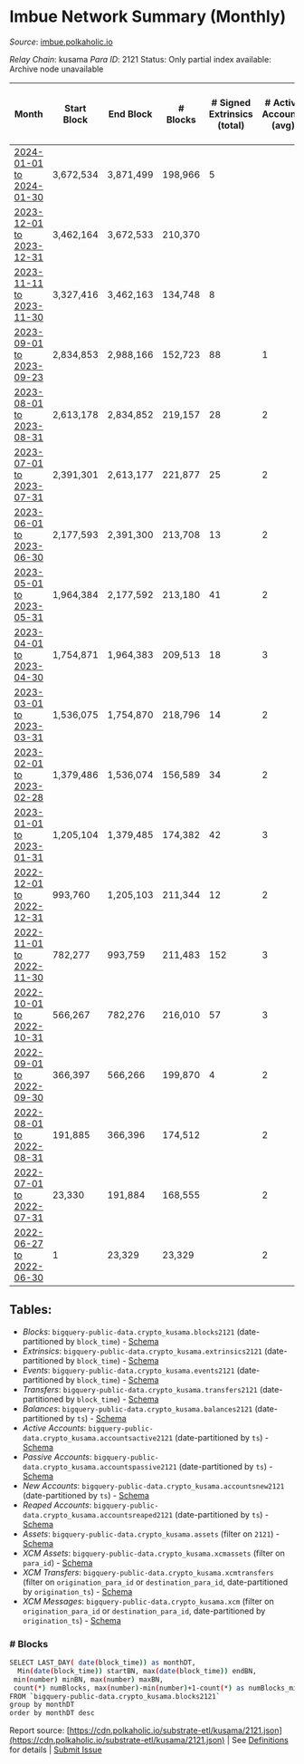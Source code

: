 # Imbue Network Summary (Monthly)

_Source_: [imbue.polkaholic.io](https://imbue.polkaholic.io)

*Relay Chain*: kusama
*Para ID*: 2121
Status: Only partial index available: Archive node unavailable


| Month | Start Block | End Block | # Blocks | # Signed Extrinsics (total) | # Active Accounts (avg) | # Addresses with Balances (max) | Issues |
| ----- | ----------- | --------- | -------- | --------------------------- | ----------------------- | ------------------------------- | ------ |
| [2024-01-01 to 2024-01-30](/kusama/2121-imbue/2024-01-31.md) | 3,672,534 | 3,871,499 | 198,966 | 5 |  |  | -   |   
| [2023-12-01 to 2023-12-31](/kusama/2121-imbue/2023-12-31.md) | 3,462,164 | 3,672,533 | 210,370 |  |  |  | -   |   
| [2023-11-11 to 2023-11-30](/kusama/2121-imbue/2023-11-30.md) | 3,327,416 | 3,462,163 | 134,748 | 8 |  |  | -   |   
| [2023-09-01 to 2023-09-23](/kusama/2121-imbue/2023-09-30.md) | 2,834,853 | 2,988,166 | 152,723 | 88 | 1 | 359 | -  **BROKEN** (0.39%) |   
| [2023-08-01 to 2023-08-31](/kusama/2121-imbue/2023-08-31.md) | 2,613,178 | 2,834,852 | 219,157 | 28 | 2 | 355 | - 2,518 (1.14%) |   
| [2023-07-01 to 2023-07-31](/kusama/2121-imbue/2023-07-31.md) | 2,391,301 | 2,613,177 | 221,877 | 25 | 2 | 355 | -   |   
| [2023-06-01 to 2023-06-30](/kusama/2121-imbue/2023-06-30.md) | 2,177,593 | 2,391,300 | 213,708 | 13 | 2 | 357 | -   |   
| [2023-05-01 to 2023-05-31](/kusama/2121-imbue/2023-05-31.md) | 1,964,384 | 2,177,592 | 213,180 | 41 | 2 | 358 | - 29 (0.01%) |   
| [2023-04-01 to 2023-04-30](/kusama/2121-imbue/2023-04-30.md) | 1,754,871 | 1,964,383 | 209,513 | 18 | 3 | 334 | -   |   
| [2023-03-01 to 2023-03-31](/kusama/2121-imbue/2023-03-31.md) | 1,536,075 | 1,754,870 | 218,796 | 14 | 2 | 334 | -   |   
| [2023-02-01 to 2023-02-28](/kusama/2121-imbue/2023-02-28.md) | 1,379,486 | 1,536,074 | 156,589 | 34 | 2 | 332 | -   |   
| [2023-01-01 to 2023-01-31](/kusama/2121-imbue/2023-01-31.md) | 1,205,104 | 1,379,485 | 174,382 | 42 | 3 | 330 | -   |   
| [2022-12-01 to 2022-12-31](/kusama/2121-imbue/2022-12-31.md) | 993,760 | 1,205,103 | 211,344 | 12 | 2 | 317 | -   |   
| [2022-11-01 to 2022-11-30](/kusama/2121-imbue/2022-11-30.md) | 782,277 | 993,759 | 211,483 | 152 | 3 | 317 | -   |   
| [2022-10-01 to 2022-10-31](/kusama/2121-imbue/2022-10-31.md) | 566,267 | 782,276 | 216,010 | 57 | 3 | 309 | -   |   
| [2022-09-01 to 2022-09-30](/kusama/2121-imbue/2022-09-30.md) | 366,397 | 566,266 | 199,870 | 4 | 2 | 298 | -   |   
| [2022-08-01 to 2022-08-31](/kusama/2121-imbue/2022-08-31.md) | 191,885 | 366,396 | 174,512 |  | 2 | 2 | -   |   
| [2022-07-01 to 2022-07-31](/kusama/2121-imbue/2022-07-31.md) | 23,330 | 191,884 | 168,555 |  | 2 | 2 | -   |   
| [2022-06-27 to 2022-06-30](/kusama/2121-imbue/2022-06-30.md) | 1 | 23,329 | 23,329 |  | 2 | 2 | -   |   

## Tables:

* _Blocks_: `bigquery-public-data.crypto_kusama.blocks2121` (date-partitioned by `block_time`) - [Schema](/schema/balances.json)
* _Extrinsics_: `bigquery-public-data.crypto_kusama.extrinsics2121` (date-partitioned by `block_time`) - [Schema](/schema/extrinsics.json)
* _Events_: `bigquery-public-data.crypto_kusama.events2121` (date-partitioned by `block_time`) - [Schema](/schema/events.json)
* _Transfers_: `bigquery-public-data.crypto_kusama.transfers2121` (date-partitioned by `block_time`) - [Schema](/schema/transfers.json)
* _Balances_: `bigquery-public-data.crypto_kusama.balances2121` (date-partitioned by `ts`) - [Schema](/schema/balances.json)
* _Active Accounts_: `bigquery-public-data.crypto_kusama.accountsactive2121` (date-partitioned by `ts`) - [Schema](/schema/accountsactive.json)
* _Passive Accounts_: `bigquery-public-data.crypto_kusama.accountspassive2121` (date-partitioned by `ts`) - [Schema](/schema/accountspassive.json)
* _New Accounts_: `bigquery-public-data.crypto_kusama.accountsnew2121` (date-partitioned by `ts`) - [Schema](/schema/accountsnew.json)
* _Reaped Accounts_: `bigquery-public-data.crypto_kusama.accountsreaped2121` (date-partitioned by `ts`) - [Schema](/schema/accountsreaped.json)
* _Assets_: `bigquery-public-data.crypto_kusama.assets` (filter on `2121`) - [Schema](/schema/assets.json)
* _XCM Assets_: `bigquery-public-data.crypto_kusama.xcmassets` (filter on `para_id`) - [Schema](/schema/xcmassets.json)
* _XCM Transfers_: `bigquery-public-data.crypto_kusama.xcmtransfers` (filter on `origination_para_id` or `destination_para_id`, date-partitioned by `origination_ts`) - [Schema](/schema/xcmtransfers.json)
* _XCM Messages_: `bigquery-public-data.crypto_kusama.xcm` (filter on `origination_para_id` or `destination_para_id`, date-partitioned by `origination_ts`) - [Schema](/schema/xcm.json)

### # Blocks
```bash
SELECT LAST_DAY( date(block_time)) as monthDT,
  Min(date(block_time)) startBN, max(date(block_time)) endBN, 
 min(number) minBN, max(number) maxBN, 
 count(*) numBlocks, max(number)-min(number)+1-count(*) as numBlocks_missing 
FROM `bigquery-public-data.crypto_kusama.blocks2121` 
group by monthDT 
order by monthDT desc
```


Report source: [https://cdn.polkaholic.io/substrate-etl/kusama/2121.json](https://cdn.polkaholic.io/substrate-etl/kusama/2121.json) | See [Definitions](/DEFINITIONS.md) for details | [Submit Issue](https://github.com/colorfulnotion/substrate-etl/issues)
